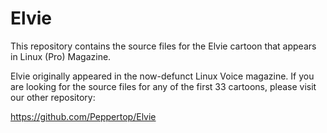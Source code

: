 Elvie
=====

This repository contains the source files for the Elvie cartoon that appears in Linux (Pro) Magazine.

Elvie originally appeared in the now-defunct Linux Voice magazine. If you are looking for the source
files for any of the first 33 cartoons, please visit our other repository:

https://github.com/Peppertop/Elvie

